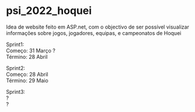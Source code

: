 # psi_2022_hoquei

Idea de website feito em ASP.net, com o objectivo de ser possível visualizar informações sobre jogos, jogadores, equipas, e campeonatos de Hoquei

Sprint1:  
  Começo:   31 Março ?  
  Término:  28 Abril  
 
Sprint2:  
  Começo:   28 Abril  
  Término:  29 Maio  

Sprint3:  
  ?  
  ?  
